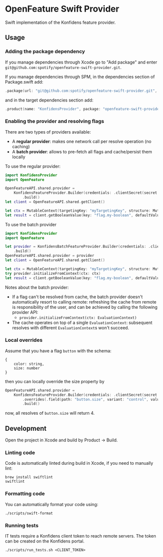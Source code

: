 # OpenFeature Swift Provider

Swift implementation of the Konfidens feature provider.

## Usage

### Adding the package dependency

If you manage dependencies through Xcode go to "Add package" and enter `git@github.com:spotify/openfeature-swift-provider.git`.

If you manage dependencies through SPM, in the dependencies section of Package.swift add:
```swift
.package(url: "git@github.com:spotify/openfeature-swift-provider.git", from: "0.1.0")
```

and in the target dependencies section add:
```swift
.product(name: "KonfidensProvider", package: "openfeature-swift-provider"),
```

### Enabling the provider and resolving flags

There are two types of providers available:
- A **regular provider**: makes one network call per resolve operation (no caching)
- A **batch provider**: allows to pre-fetch all flags and cache/persist them locally

To use the regular provider:

```swift
import KonfidensProvider
import OpenFeature

OpenFeatureAPI.shared.provider =
    KonfidensFeatureProvider.Builder(credentials: .clientSecret(secret: "mysecret"))
        .build()
let client = OpenFeatureAPI.shared.getClient()

let ctx = MutableContext(targetingKey: "myTargetingKey", structure: MutableStructure())
let result = client.getBooleanValue(key: "flag.my-boolean", defaultValue: false, ctx: ctx)
```

To use the batch provider
```swift
import KonfidensProvider
import OpenFeature

let provider = KonfidensBatchFeatureProvider.Builder(credentials: .clientSecret(secret: "mysecret"))
    .build()
OpenFeatureAPI.shared.provider = provider
let client = OpenFeatureAPI.shared.getClient()

let ctx = MutableContext(targetingKey: "myTargetingKey", structure: MutableStructure())
try provider.initializeFromContext(ctx: ctx)
let result = client.getBooleanValue(key: "flag.my-boolean", defaultValue: false, ctx: ctx)
```

Notes about the batch provider:
- If a flag can't be resolved from cache, the batch provider doesn't automatically resort to calling remote: refreshing the cache from remote is responsibility of the user, and can be achieved by calling the following provider API:
  - `provider.initializeFromContext(ctx: EvaluationContext)`
- The cache operates on top of a single `EvaluationContext`: subsequent resolves with different `EvaluationContext`s won't succeed.

### Local overrides

Assume that you have a flag `button` with the schema:
```
{
    color: string,
    size: number
}
```

then you can locally override the size property by

```swift
OpenFeatureAPI.shared.provider =
    KonfidensFeatureProvider.Builder(credentials: .clientSecret(secret: "mysecret"))
        .overrides(.field(path: "button.size", variant: "control", value: .integer(4)))
        .build()
```

now, all resolves of `button.size` will return 4.

## Development

Open the project in Xcode and build by Product -> Build.

### Linting code

Code is automatically linted during build in Xcode, if you need to manually lint:
```shell
brew install swiftlint
swiftlint
```

### Formatting code

You can automatically format your code using:
```shell
./scripts/swift-format
```

### Running tests

IT tests require a Konfidens client token to reach remote servers. The token can be created on the Konfidens portal.

```shell
./scripts/run_tests.sh <CLIENT_TOKEN>
```

